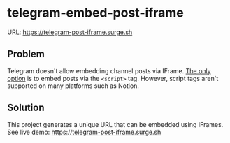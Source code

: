 # telegram-embed-post-iframe
URL: https://telegram-post-iframe.surge.sh

## Problem
Telegram doesn't allow embedding channel posts via IFrame. [The only option](https://core.telegram.org/widgets/post) is to embed posts via the `<script>` tag. However, script tags aren't supported on many platforms such as Notion.

## Solution
This project generates a unique URL that can be embedded using IFrames. See live demo: https://telegram-post-iframe.surge.sh
